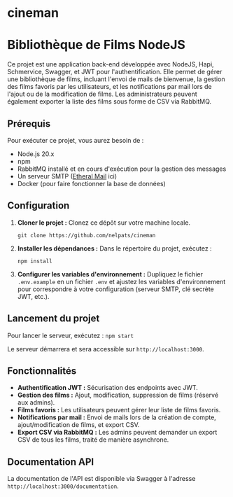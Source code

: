 # cineman

# Bibliothèque de Films NodeJS

Ce projet est une application back-end développée avec NodeJS, Hapi, Schmervice, Swagger, et JWT pour l'authentification. Elle permet de gérer une bibliothèque de films, incluant l'envoi de mails de bienvenue, la gestion des films favoris par les utilisateurs, et les notifications par mail lors de l'ajout ou de la modification de films. Les administrateurs peuvent également exporter la liste des films sous forme de CSV via RabbitMQ.

## Prérequis

Pour exécuter ce projet, vous aurez besoin de :
- Node.js 20.x
- npm
- RabbitMQ installé et en cours d'exécution pour la gestion des messages
- Un serveur SMTP ([Etheral Mail](https://ethereal.email/) ici)
- Docker (pour faire fonctionner la base de données)
## Configuration

1. **Cloner le projet :** Clonez ce dépôt sur votre machine locale.
    ```
    git clone https://github.com/nelpats/cineman
    ```
2. **Installer les dépendances :** Dans le répertoire du projet, exécutez :
    ```
    npm install
    ```
3. **Configurer les variables d'environnement :** Dupliquez le fichier `.env.example` en un fichier `.env` et ajustez les variables d'environnement pour correspondre à votre configuration (serveur SMTP, clé secrète JWT, etc.).

## Lancement du projet

Pour lancer le serveur, exécutez : ``npm start``

Le serveur démarrera et sera accessible sur `http://localhost:3000`.

## Fonctionnalités

- **Authentification JWT :** Sécurisation des endpoints avec JWT.
- **Gestion des films :** Ajout, modification, suppression de films (réservé aux admins).
- **Films favoris :** Les utilisateurs peuvent gérer leur liste de films favoris.
- **Notifications par mail :** Envoi de mails lors de la création de compte, ajout/modification de films, et export CSV.
- **Export CSV via RabbitMQ :** Les admins peuvent demander un export CSV de tous les films, traité de manière asynchrone.

## Documentation API

La documentation de l'API est disponible via Swagger à l'adresse `http://localhost:3000/documentation`.

